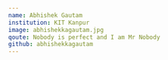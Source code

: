 ```yaml
---
name: Abhishek Gautam
institution: KIT Kanpur
image: abhishekkagautam.jpg
qoute: Nobody is perfect and I am Mr Nobody
github: abhishekkagautam
---
```

